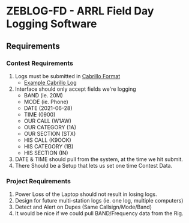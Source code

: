 # ZEBLOG-FD - ARRL Field Day Logging Software

## Requirements

### Contest Requirements
1. Logs must be submitted in [Cabrillo Format](http://www.arrl.org/cabrillo-format-tutorial)
   * [Example Cabrillo Log](https://a2a53e2b-2285-4083-9cff-c99fe5ba1658.filesusr.com/ugd/1c7085_6e6ab52ed6a246558704199c09aaf9f7.pdf)
2. Interface should only accept fields we're logging
   * BAND (ie. 20M)
   * MODE (ie. Phone)
   * DATE (2021-06-28)
   * TIME (0900)
   * OUR CALL (W1AW)
   * OUR CATEGORY (1A)
   * OUR SECTION (STX)
   * HIS CALL (K9OOK)
   * HIS CATEGORY  (1B)
   * HIS SECTION (IN)
3. DATE & TIME should pull from the system, at the time we hit submit.
4. There Should be a Setup that lets us set one time Contest Data.

### Project Requirements
1. Power Loss of the Laptop should not result in losing logs.
2. Design for future multi-station logs (ie. one log, multiple computers)
3. Detect and Alert on Dupes (Same Callsign/Mode/Band)
4. It would be nice if we could pull BAND/Frequency data from the Rig.

###

